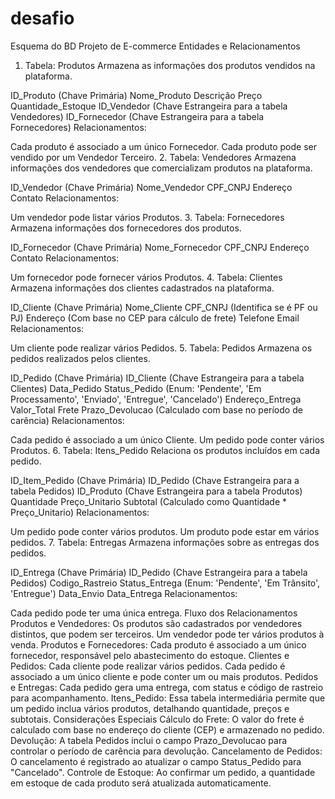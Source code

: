# desafio
Esquema do BD
Projeto de E-commerce
Entidades e Relacionamentos
1. Tabela: Produtos
Armazena as informações dos produtos vendidos na plataforma.

ID_Produto (Chave Primária)
Nome_Produto
Descrição
Preço
Quantidade_Estoque
ID_Vendedor (Chave Estrangeira para a tabela Vendedores)
ID_Fornecedor (Chave Estrangeira para a tabela Fornecedores)
Relacionamentos:

Cada produto é associado a um único Fornecedor.
Cada produto pode ser vendido por um Vendedor Terceiro.
2. Tabela: Vendedores
Armazena informações dos vendedores que comercializam produtos na plataforma.

ID_Vendedor (Chave Primária)
Nome_Vendedor
CPF_CNPJ
Endereço
Contato
Relacionamentos:

Um vendedor pode listar vários Produtos.
3. Tabela: Fornecedores
Armazena informações dos fornecedores dos produtos.

ID_Fornecedor (Chave Primária)
Nome_Fornecedor
CPF_CNPJ
Endereço
Contato
Relacionamentos:

Um fornecedor pode fornecer vários Produtos.
4. Tabela: Clientes
Armazena informações dos clientes cadastrados na plataforma.

ID_Cliente (Chave Primária)
Nome_Cliente
CPF_CNPJ (Identifica se é PF ou PJ)
Endereço (Com base no CEP para cálculo de frete)
Telefone
Email
Relacionamentos:

Um cliente pode realizar vários Pedidos.
5. Tabela: Pedidos
Armazena os pedidos realizados pelos clientes.

ID_Pedido (Chave Primária)
ID_Cliente (Chave Estrangeira para a tabela Clientes)
Data_Pedido
Status_Pedido (Enum: 'Pendente', 'Em Processamento', 'Enviado', 'Entregue', 'Cancelado')
Endereço_Entrega
Valor_Total
Frete
Prazo_Devolucao (Calculado com base no período de carência)
Relacionamentos:

Cada pedido é associado a um único Cliente.
Um pedido pode conter vários Produtos.
6. Tabela: Itens_Pedido
Relaciona os produtos incluídos em cada pedido.

ID_Item_Pedido (Chave Primária)
ID_Pedido (Chave Estrangeira para a tabela Pedidos)
ID_Produto (Chave Estrangeira para a tabela Produtos)
Quantidade
Preço_Unitario
Subtotal (Calculado como Quantidade * Preço_Unitario)
Relacionamentos:

Um pedido pode conter vários produtos.
Um produto pode estar em vários pedidos.
7. Tabela: Entregas
Armazena informações sobre as entregas dos pedidos.

ID_Entrega (Chave Primária)
ID_Pedido (Chave Estrangeira para a tabela Pedidos)
Codigo_Rastreio
Status_Entrega (Enum: 'Pendente', 'Em Trânsito', 'Entregue')
Data_Envio
Data_Entrega
Relacionamentos:

Cada pedido pode ter uma única entrega.
Fluxo dos Relacionamentos
Produtos e Vendedores: Os produtos são cadastrados por vendedores distintos, que podem ser terceiros. Um vendedor pode ter vários produtos à venda.
Produtos e Fornecedores: Cada produto é associado a um único fornecedor, responsável pelo abastecimento do estoque.
Clientes e Pedidos: Cada cliente pode realizar vários pedidos. Cada pedido é associado a um único cliente e pode conter um ou mais produtos.
Pedidos e Entregas: Cada pedido gera uma entrega, com status e código de rastreio para acompanhamento.
Itens_Pedido: Essa tabela intermediária permite que um pedido inclua vários produtos, detalhando quantidade, preços e subtotais.
Considerações Especiais
Cálculo do Frete: O valor do frete é calculado com base no endereço do cliente (CEP) e armazenado no pedido.
Devolução: A tabela Pedidos inclui o campo Prazo_Devolucao para controlar o período de carência para devolução.
Cancelamento de Pedidos: O cancelamento é registrado ao atualizar o campo Status_Pedido para "Cancelado".
Controle de Estoque: Ao confirmar um pedido, a quantidade em estoque de cada produto será atualizada automaticamente.

